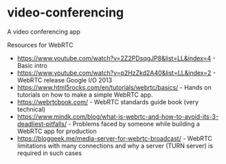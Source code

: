 # video-conferencing
A video conferencing app

Resources for WebRTC
- https://www.youtube.com/watch?v=2Z2PDsqgJP8&list=LL&index=4 - Basic intro
- https://www.youtube.com/watch?v=p2HzZkd2A40&list=LL&index=2 - WebRTC release Google I/O 2013
- https://www.html5rocks.com/en/tutorials/webrtc/basics/ - Hands on tutorials on how to make a simple WebRTC app.
- https://webrtcbook.com/  - WebRTC standards guide book (very technical)
- https://www.mindk.com/blog/what-is-webrtc-and-how-to-avoid-its-3-deadliest-pitfalls/ - Problems faced by someone while building a WebRTC app for production
- https://bloggeek.me/media-server-for-webrtc-broadcast/ - WebRTC limitations with many connections and why a server (TURN server) is required in such cases
